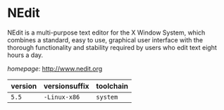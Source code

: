 # NEdit

NEdit is a multi-purpose text editor for the X Window System,  which combines a standard, easy to use, graphical user interface with the thorough  functionality and stability required by users who edit text eight hours a day.

*homepage*: <http://www.nedit.org>

version | versionsuffix | toolchain
--------|---------------|----------
``5.5`` | ``-Linux-x86`` | ``system``
